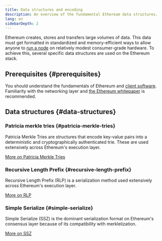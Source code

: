 ```yaml
---
title: Data structures and encoding
description: An overview of the fundamental Ethereum data structures.
lang: en
sidebarDepth: 2
---
```


Ethereum creates, stores and transfers large volumes of data. This data must get formatted in standardized and memory-efficient ways to allow anyone to [run a node](/run-a-node/) on relatively modest consumer-grade hardware. To achieve this, several specific data structures are used on the Ethereum stack.

## Prerequisites {#prerequisites}

You should understand the fundamentals of Ethereum and [client software](/developers/docs/nodes-and-clients/). Familiarity with the networking layer and [the Ethereum whitepaper](/whitepaper/) is recommended.

## Data structures {#data-structures}

### Patricia merkle tries {#patricia-merkle-tries}

Patricia Merkle Tries are structures that encode key-value pairs into a deterministic and cryptographically authenticated trie. These are used extensively across Ethereum's execution layer.

[More on Patricia Merkle Tries](/developers/docs/data-structures-and-encoding/patricia-merkle-trie)

### Recursive Length Prefix {#recursive-length-prefix}

Recursive Length Prefix (RLP) is a serialization method used extensively across Ethereum's execution layer.

[More on RLP](/developers/docs/data-structures-and-encoding/rlp)

### Simple Serialize {#simple-serialize}

Simple Serialize (SSZ) is the dominant serialization format on Ethereum's consensus layer because of its compatibility with merklelization.

[More on SSZ](/developers/docs/data-structures-and-encoding/ssz)
